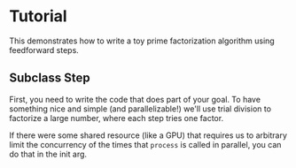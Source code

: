 # Tutorial

This demonstrates how to write a toy prime factorization algorithm using
feedforward steps.

## Subclass Step

First, you need to write the code that does part of your goal.  To have
something nice and simple (and parallelizable!) we'll use trial division to
factorize a large number, where each step tries one factor.

If there were some shared resource (like a GPU) that requires us to arbitrary limit the
concurrency of the times that `process` is called in parallel, you can do that
in the init arg.
